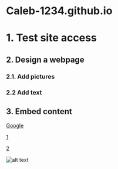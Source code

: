 # Caleb-1234.github.io

# 1. Test site access
## 2. Design a webpage
### 2.1. Add pictures
### 2.2 Add text
## 3. Embed content

[Google](https://www.google.com)

[1](https://coldvians.github.io)

[2](https://grandeelee.github.io])


![alt text](https://cdn1.iconfinder.com/data/icons/logos-brands-in-colors/231/among-us-player-pink-512.png)
